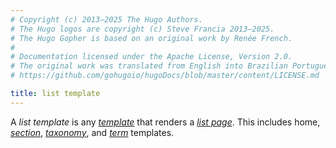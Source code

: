 ```yaml
---
# Copyright (c) 2013–2025 The Hugo Authors.
# The Hugo logos are copyright (c) Steve Francia 2013–2025.
# The Hugo Gopher is based on an original work by Renée French.
#
# Documentation licensed under the Apache License, Version 2.0.
# The original work was translated from English into Brazilian Portuguese.
# https://github.com/gohugoio/hugoDocs/blob/master/content/LICENSE.md

title: list template
---
```


A _list template_ is any [_template_](g) that renders a [_list page_](g). This includes home, [_section_](g), [_taxonomy_](g), and [_term_](g) templates.
